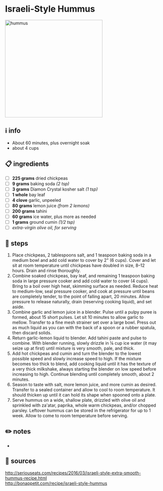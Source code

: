 # Israeli-Style Hummus
<img src="https://static01.nyt.com/images/2015/10/07/dining/07HUMMUS/07HUMMUS-square640-v2.jpg" alt="hummus" width="320"/>  

## ℹ️ info
* About 60 minutes, plus overnight soak
* about 4 cups

## 📋 ingredients
- [ ] **225	grams**	dried chickpeas
- [ ] **9	grams**	baking soda *(2 tsp)*
- [ ] **3	grams**	Diamon Crystal kosher salt *(1 tsp)*
- [ ] **1	whole**	bay leaf
- [ ] **4	clove**	garlic, unpeeled
- [ ] **80	grams**	lemon juice *(from 2 lemons)*
- [ ] **200	grams**	tahini
- [ ] **60	grams**	ice water, plus more as needed
- [ ] **1	grams**	ground cumin *(1/2 tsp)*
- [ ] *extra-virgin olive oil, for serving*

## 🔪 steps
1. Place chickpeas, 2 tablespoons salt, and 1 teaspoon baking soda in a medium bowl and add cold water to cover by 2" (6 cups). Cover and let sit at room temperature until chickpeas have doubled in size, 8–12 hours. Drain and rinse thoroughly.
2. Combine soaked chickpeas, bay leaf, and remaining 1 teaspoon baking soda in large pressure cooker and add cold water to cover (4 cups). Bring to a boil over high heat, skimming surface as needed. Reduce heat to medium-low, seal pressure cooker, and cook at pressure until beans are completely tender, to the point of falling apart, 20 minutes. Allow pressure to release naturally, drain (reserving cooking liquid), and set aside.
3. Combine garlic and lemon juice in a blender. Pulse until a pulpy puree is formed, about 15 short pulses. Let sit 10 minutes to allow garlic to mellow. Transfer to a fine mesh strainer set over a large bowl. Press out as much liquid as you can with the back of a spoon or a rubber spatula, then discard solids.
4. Return garlic-lemon liquid to blender. Add tahini paste and pulse to combine. With blender running, slowly drizzle in ¼ cup ice water (it may seize up at first) until mixture is very smooth, pale, and thick.
5. Add hot chickpeas and cumin and turn the blender to the lowest possible speed and slowly increase speed to high. If the mixture becomes too thick to blend, add cooking liquid until it has the texture of a very thick milkshake, always starting the blender on low speed before increasing to high. Continue blending until completely smooth, about 2 minutes.
6. Season to taste with salt, more lemon juice, and more cumin as desired. Transfer to a sealed container and allow to cool to room temperature. It should thicken up until it can hold its shape when spooned onto a plate.
7. Serve hummus on a wide, shallow plate, drizzled with olive oil and sprinkled with za'atar, paprika, whole warm chickpeas, and/or chopped parsley. Leftover hummus can be stored in the refrigerator for up to 1 week. Allow to come to room temperature before serving. 

## ✏️ notes
* 

## 🔗 sources
http://seriouseats.com/recipes/2016/03/israeli-style-extra-smooth-hummus-recipe.html  
http://bonappetit.com/recipe/israeli-style-hummus  

